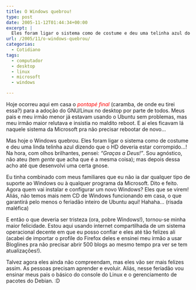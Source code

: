```yaml
---
title: O Windows quebrou!
type: post
date: 2005-11-12T01:44:34+00:00
excerpt: |
  Eles foram ligar o sistema como de costume e deu uma telinha azul do Windows NT dizendo que o HD deveria estar corrompido...! Na hora, com olhos brilhantes, pensei: 'Graças a Deus'. Sou agnóstico, não ateu; mas acho que depois dessa até que desenvolvi uma certa gnose!
url: /2005/11/o-windows-quebrou/
categorias:
  - Cotidiano
tags:
  - computador
  - desktop
  - linux
  - microsoft
  - windows

---
```

Hoje ocorreu aqui em casa o <em style="color:red;">pontapé final</em> (caramba, de onde eu tirei essa?) para a adoção do GNU/Linux no desktop por parte de todos. Meus pais e meu irmão menor já estavam usando o Ubuntu sem problemas, mas meu irmão maior relutava e insistia no maldito reboot. E aí eles ficavam lá naquele sistema da Microsoft pra não precisar rebootar de novo…

Mas hoje o Windows quebrou. Eles foram ligar o sistema como de costume e deu uma linda telinha azul dizendo que o HD deveria estar corrompido…! Na hora, com olhos brilhantes, pensei: _“Graças a Deus!”_. Sou agnóstico, não ateu (tem _gente_ que acha que é a mesma coisa); mas depois dessa acho até que desenvolvi uma certa gnose.

Eu tinha combinado com meus familiares que eu não ia dar qualquer tipo de suporte ao Windows ou à qualquer programa da Microsoft. Dito e feito. Agora quem vai instalar e configurar um novo Windows? Eles que se virem! Aliás, não temos mais nem CD de Windows funcionando em casa, o que garantirá pelo menos o feriadão inteiro de Ubuntu aqui! Hahaha… (risada maléfica)

E então o que deveria ser tristeza (ora, pobre Windows!), tornou-se minha maior felicidade. Estou aqui usando internet compartilhada de um sistema operacional decente em que eu posso confiar e eles até tão felizes ali (acabei de importar o profile do Firefox deles e ensinei meu irmão a usar Bloglines pra não precisar abrir 500 blogs ao mesmo tempo pra ver se tem atualizações!).

Talvez agora eles ainda não compreendam, mas eles vão ser mais felizes assim. As pessoas precisam aprender e evoluir. Aliás, nesse feriadão vou ensinar meus pais o básico do console do Linux e o gerenciamento de pacotes do Debian. :D

